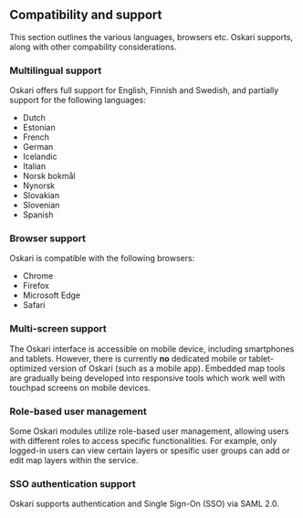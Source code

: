 ## Compatibility and support

This section outlines the various languages, browsers etc. Oskari supports, along with other compability considerations.

### Multilingual support

Oskari offers full support for English, Finnish and Swedish, and partially support for the following languages:

- Dutch
- Estonian
- French
- German
- Icelandic
- Italian
- Norsk bokmål
- Nynorsk
- Slovakian
- Slovenian
- Spanish

### Browser support

Oskari is compatible with the following browsers:

- Chrome
- Firefox
- Microsoft Edge
- Safari

### Multi-screen support

The Oskari interface is accessible on mobile device, including smartphones and tablets. However, there is currently **no** dedicated mobile or tablet-optimized version of Oskari (such as a mobile app). Embedded map tools are gradually being developed into responsive tools which work well with touchpad screens on mobile devices.

### Role-based user management

Some Oskari modules utilize role-based user management, allowing users with different roles to access specific functionalities. For example, only logged-in users can view certain layers or spesific user groups can add or edit map layers within the service.

### SSO authentication support

Oskari supports authentication and Single Sign-On (SSO) via SAML 2.0.
